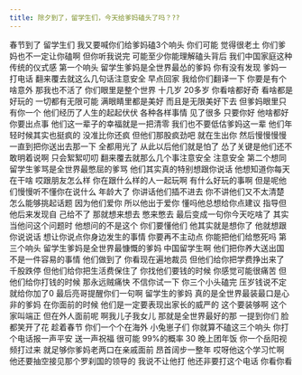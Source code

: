 ```yaml
---
title: 除夕到了，留学生们，今天给爹妈磕头了吗？??
---
```

春节到了
留学生们
我又要喊你们给爹妈磕3个响头
你们可能
觉得很老土
你们爹妈也不一定让你磕啊
但你听我说完
可能至少你能理解磕头背后
我们中国家庭这种传统的仪式感
第一个响头
留学生爹妈是全世界最怂的爹妈
你有没有发现
爹妈一打电话
翻来覆去就这么几句话注意安全
早点回家
我给你们翻译一下
你要是有个啥意外
那我也不活了
你们眼里是整个世界
十几岁 20多岁
你看啥都好奇
看啥都是好玩的
一切都有无限可能
满眼睛里都是美好
而且是无限美好下去
但爹妈眼里只有你一个
他们经历了人生的起起伏伏
各种各样事情
见了很多
只要你好
他啥都好
你要出点事
他们这一辈子的幸福就是一把清零
我们也不要低估爹妈这一辈
他们年轻时候其实也挺疯的
没准比你还疯
但他们那股疯劲吧
就在生出你
然后慢慢慢慢
一直到把你送出去那一下
全都用光了
从此以后他们就是怕了
怂了关键是他们还不敢明着说啊
只会絮絮叨叨
翻来覆去就那么几个事注意安全
注意安全
第二个想同
留学生爹骂是全世界最憋屈的爹骂
他们其实真的特别想跟你说话
他想知道你每天在干啥
哎跟朋友怎么样
你在跟什么样的人一起玩啊
有什么好玩的事啊
但是呢他们慢慢听不懂你在说什么
年龄大了
你讲话他们插不进去
你不讲他们又不太清楚
怎么能够挑起话题
因为他们爱你
所以他出于爱你
懂吗他总想给你点建议
指导但他后来发现自
己给不了
那就想来想去
憋来憋去
最后变成一句你今天吃啥了
其实当他问这个问题时
他想问的不是这个
你们要懂他们
他其实就是想你了
他就想跟你说说话
想让你说点你身边发生的事情
你要再不主动点
你能把他们给憋死吗
第三个响头
留学生爹妈是全世界最慷慨的爹妈
中国留学生啊
他们把你养大送出国
不是一件容易的事情
他们做到了
你看现在遍地裁员
但他们给你把学费挣出来了
千股跌停
但他们给你把生活费保住了
你找他们要钱的时候
你感觉可能很痛苦
但他们给你打钱的时候
那永远贼痛快
不信你试一下
你三个小头磕完
压岁钱说不定就给你加了0
最后亮哥提醒你们一句啊
留学生的爹妈
真的是全世界最装最口是心非的爹妈
在你面前的时候
他们是一定要表现出家长的威严的
这个要装够啊
这个家叫端正
但在外人面前呢
啊我儿子我女儿
那就是全世界最好的那
一提到你们
脸都笑开了花
趁着春节
你们一个个在海外
小兔崽子们
你就算不磕这三个响头
你打个电话报一声平安
送一声祝福
很可能 99%的概率
30 晚上团年饭
你一个岳阳视频打过来
就足够你爹妈老两口在亲戚面前
昂首阔步一整年
哎呀他这个学习忙啊
他还要抽空接见那个罗刹国的领导的
我说不让他打
他还非要打这个电话
你看你看
